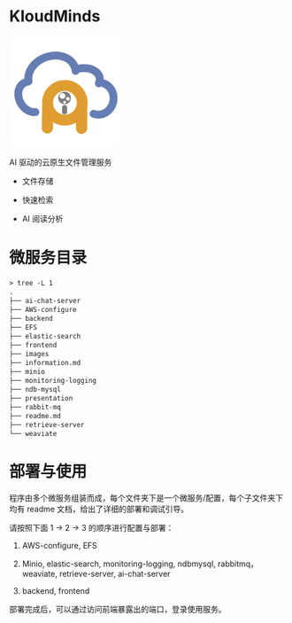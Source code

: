 # KloudMinds
<img src="images/icon.jpg" alt="KloudMinds Icon" style="width: 200px; height: auto;">

AI 驱动的云原生文件管理服务

- 文件存储 

- 快速检索 

- AI 阅读分析

# 微服务目录
```shell
> tree -L 1
.
├── ai-chat-server
├── AWS-configure
├── backend
├── EFS
├── elastic-search
├── frontend
├── images
├── information.md
├── minio
├── monitoring-logging
├── ndb-mysql
├── presentation
├── rabbit-mq
├── readme.md
├── retrieve-server
└── weaviate
```

# 部署与使用
程序由多个微服务组装而成，每个文件夹下是一个微服务/配置，每个子文件夹下均有 readme 文档，给出了详细的部署和调试引导。

请按照下面 1 -> 2 -> 3 的顺序进行配置与部署：

1. AWS-configure, EFS

2. Minio, elastic-search, monitoring-logging, ndbmysql, rabbitmq，weaviate, retrieve-server, ai-chat-server

3. backend, frontend

部署完成后，可以通过访问前端暴露出的端口，登录使用服务。